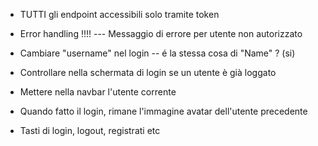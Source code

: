 - TUTTI gli endpoint accessibili solo tramite token
- Error handling !!!!
--- Messaggio di errore per utente non autorizzato

- Cambiare "username" nel login 
-- é la stessa cosa di "Name" ? (si)
- Controllare nella schermata di login se un utente è già loggato 
- Mettere nella navbar l'utente corrente 
- Quando fatto il login, rimane l'immagine avatar dell'utente precedente
- Tasti di login, logout, registrati etc
